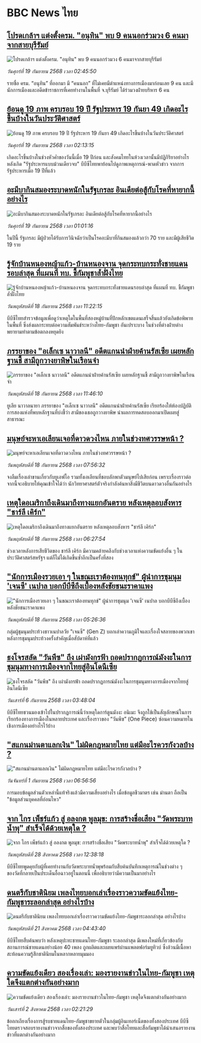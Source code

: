 # BBC News ไทย## [โปรดเกล้าฯ แต่งตั้งครม. "อนุทิน" พบ 9 คนนอกร่วมวง 6 คนมาจากสายบุรีรัมย์](https://www.bbc.com/thai/articles/ce86mk27vjdo?at_medium=RSS&at_campaign=rss?at_campaign=githubrss)![โปรดเกล้าฯ แต่งตั้งครม. "อนุทิน" พบ 9 คนนอกร่วมวง 6 คนมาจากสายบุรีรัมย์](https://ichef.bbci.co.uk/ace/ws/240/cpsprodpb/3dd2/live/b4ac3e80-94f9-11f0-b23e-499dc24263e8.jpg)_วันศุกร์ที่ 19 กันยายน 2568 เวลา 02:45:50_รายชื่อ ครม. “อนุทิน” ที่ออกมา มี “คนนอก” ที่ไม่เคยมีตำแหน่งทางการเมืองมาก่อนเลย 9 คน และมีนักการเมืองและอดีตข้าราชการที่เคยทำงานในพื้นที่ จ.บุรีรัมย์ ได้ร่วมวงฝ่ายบริหาร 6 คน## [ย้อนดู 19 ภาพ ครบรอบ 19 ปี รัฐประหาร 19 กันยา 49 เกิดอะไรขึ้นบ้างในวันประวัติศาสตร์](https://www.bbc.com/thai/articles/c9309wezn7xo?at_medium=RSS&at_campaign=rss?at_campaign=githubrss)![ย้อนดู 19 ภาพ ครบรอบ 19 ปี รัฐประหาร 19 กันยา 49 เกิดอะไรขึ้นบ้างในวันประวัติศาสตร์](https://ichef.bbci.co.uk/ace/ws/240/cpsprodpb/6443/live/ee4fe820-9464-11f0-ac86-19361839f74f.jpg)_วันศุกร์ที่ 19 กันยายน 2568 เวลา 02:13:15_เกิดอะไรขึ้นบ้างในช่วงหัวค่ำของวันนี้เมื่อ 19 ปีก่อน และสังคมไทยในห้วงเวลานั้นมีปฏิกิริยาอย่างไรหลังเกิด "รัฐประหารแบบม้วนเดียวจบ" บีบีซีไทยพาย้อนไปดูภาพเหตุการณ์-พาดหัวข่าว จากการรัฐประหารเมื่อ 19 ปีที่แล้ว## [อะมีบากินสมองระบาดหนักในรัฐเกรละ อินเดียต่อสู้กับโรคที่หายากนี้อย่างไร](https://www.bbc.com/thai/articles/ced5g45zz30o?at_medium=RSS&at_campaign=rss?at_campaign=githubrss)![อะมีบากินสมองระบาดหนักในรัฐเกรละ อินเดียต่อสู้กับโรคที่หายากนี้อย่างไร](https://ichef.bbci.co.uk/ace/ws/240/cpsprodpb/8ebc/live/55e37030-92b5-11f0-9cf6-cbf3e73ce2b9.jpg)_วันศุกร์ที่ 19 กันยายน 2568 เวลา 01:01:16_ในปีนี้ รัฐเกรละ มีผู้ป่วยได้รับการวินิจฉัยว่าเป็นโรคอะมีบาที่กินสมองแล้วกว่า 70 ราย และมีผู้เสียชีวิต 19 ราย## [รู้จักบ้านหนองหญ้าแก้ว-บ้านหนองจาน จุดกระทบกระทั่งชายแดนรอบล่าสุด ที่แผนที่ ทบ. ชี้กัมพูชาล้ำฝั่งไทย](https://www.bbc.com/thai/articles/cvg98m836l5o?at_medium=RSS&at_campaign=rss?at_campaign=githubrss)![รู้จักบ้านหนองหญ้าแก้ว-บ้านหนองจาน จุดกระทบกระทั่งชายแดนรอบล่าสุด ที่แผนที่ ทบ. ชี้กัมพูชาล้ำฝั่งไทย](https://ichef.bbci.co.uk/ace/ws/240/cpsprodpb/7870/live/0f11f080-946f-11f0-b391-6936825093bd.jpg)_วันพฤหัสบดีที่ 18 กันยายน 2568 เวลา 11:22:15_บีบีซีไทยสำรวจข้อมูลเพื่อดูว่าเหตุใดในพื้นที่สองหมู่บ้านที่ปักหลักเขตแดนเสร็จสิ้นแล้วยังเกิดข้อพิพาทในพื้นที่ ซึ่งส่งผลกระทบต่อความสัมพันธ์ระหว่างไทย-กัมพูชา อันเปราะบาง ในช่วงที่ต่างฝ่ายต่างพยายามทำตามข้อตกลงหยุดยิง## [ภรรยาของ "อเล็กเซ นาวาลนี" อดีตแกนนำฝ่ายค้านรัสเซีย เผยหลักฐานชี้ สามีถูกวางยาพิษในเรือนจำ](https://www.bbc.com/thai/articles/ce84zj1xxxdo?at_medium=RSS&at_campaign=rss?at_campaign=githubrss)![ภรรยาของ "อเล็กเซ นาวาลนี" อดีตแกนนำฝ่ายค้านรัสเซีย เผยหลักฐานชี้ สามีถูกวางยาพิษในเรือนจำ](https://ichef.bbci.co.uk/ace/ws/240/cpsprodpb/ef8e/live/60e75040-93d3-11f0-9cf6-cbf3e73ce2b9.jpg)_วันพฤหัสบดีที่ 18 กันยายน 2568 เวลา 11:46:10_ยูเลีย นาวาลนายา ภรรยาของ "อเล็กเซ นาวาลนี" อดีตแกนนำฝ่ายค้านรัสเซีย เรียกร้องให้ห้องปฏิบัติการสองแห่งที่พบหลักฐานที่บ่งชี้ว่า สามีของเธอถูกวางยาพิษ นำผลการทดสอบออกมาเปิดเผยสู่สาธารณะ## [มนุษย์จะหาเอเลียนเจอที่ดาวดวงไหน ภายในช่วงทศวรรษหน้า ?](https://www.bbc.com/thai/articles/c78n4kkdkzgo?at_medium=RSS&at_campaign=rss?at_campaign=githubrss)![มนุษย์จะหาเอเลียนเจอที่ดาวดวงไหน ภายในช่วงทศวรรษหน้า ?](https://ichef.bbci.co.uk/ace/ws/240/cpsprodpb/7c92/live/f3e15770-9463-11f0-84c8-99de564f0440.png)_วันพฤหัสบดีที่ 18 กันยายน 2568 เวลา 07:56:32_จงลืมเรื่องเล่าขานเกี่ยวกับยูเอฟโอ รวมทั้งเอเลียนที่ชอบลักพาตัวมนุษย์ไปเสียก่อน เพราะเรื่องราวต่อจากนี้จะอธิบายให้คุณเข้าใจได้ว่า นักวิทยาศาสตร์ตัวจริงกำลังค้นหาสิ่งมีชีวิตบนดาวดวงอื่นกันอย่างไร## [เหตุใดอเมริกาถึงเดินมาถึงทางแยกอันตราย หลังเหตุลอบสังหาร "ชาร์ลี เคิร์ก" ](https://www.bbc.com/thai/articles/cvgr41y75jqo?at_medium=RSS&at_campaign=rss?at_campaign=githubrss)![เหตุใดอเมริกาถึงเดินมาถึงทางแยกอันตราย หลังเหตุลอบสังหาร "ชาร์ลี เคิร์ก" ](https://ichef.bbci.co.uk/ace/ws/240/cpsprodpb/ca64/live/41f73bc0-9458-11f0-9cf6-cbf3e73ce2b9.jpg)_วันพฤหัสบดีที่ 18 กันยายน 2568 เวลา 06:27:54_ช่วงเวลาหลังการเสียชีวิตของ ชาร์ลี เคิร์ก มีความคล้ายคลึงกับช่วงเวลาแห่งความขัดแย้งอื่น ๆ ในประวัติศาสตร์สหรัฐฯ แต่ก็ไม่ได้เกิดขึ้นซ้ำอีกเป็นครั้งที่สอง## ["นักการเมืองรวยเอา ๆ ในขณะเราต้องทนทุกข์" ผู้นำการชุมนุม 'เจนซี' เนปาล บอกบีบีซีถึงเบื้องหลังชัยชนะราคาแพง](https://www.bbc.com/thai/articles/ckg3l9vxv5yo?at_medium=RSS&at_campaign=rss?at_campaign=githubrss)!["นักการเมืองรวยเอา ๆ ในขณะเราต้องทนทุกข์" ผู้นำการชุมนุม 'เจนซี' เนปาล บอกบีบีซีถึงเบื้องหลังชัยชนะราคาแพง](https://ichef.bbci.co.uk/ace/ws/240/cpsprodpb/ccd8/live/6dca4290-931a-11f0-873c-3fec77a46911.jpg)_วันพฤหัสบดีที่ 18 กันยายน 2568 เวลา 05:26:36_กลุ่มผู้ชุมนุมประท้วงชาวเนปาลวัย "เจนซี" (Gen Z) บอกเล่าความภูมิใจและเรื่องใจสลายของพวกเขาหลังการชุมนุมประท้วงครั้งสำคัญเมื่อสัปดาห์ที่แล้ว## [ธงโจรสลัด "วันพีซ" ถึง เผ่ามังกรฟ้า ถอดปรากฏการณ์มังงะในการชุมนุมทางการเมืองจากไทยสู่อินโดนีเซีย](https://www.bbc.com/thai/articles/cm2123j7vlyo?at_medium=RSS&at_campaign=rss?at_campaign=githubrss)![ธงโจรสลัด "วันพีซ" ถึง เผ่ามังกรฟ้า ถอดปรากฏการณ์มังงะในการชุมนุมทางการเมืองจากไทยสู่อินโดนีเซีย](https://ichef.bbci.co.uk/ace/ws/240/cpsprodpb/5ae3/live/e67034c0-87bc-11f0-84c8-99de564f0440.jpg)_วันเสาร์ที่ 6 กันยายน 2568 เวลา 03:48:04_บีบีซีไทยชวนมองเข้าไปในปรากฏการณ์นี้ว่าเหตุใดการ์ตูนมังงะ อนิเมะ จึงถูกใช้เป็นสัญลักษณ์ในการเรียกร้องทางการเมืองในหลายประเทศ และเรื่องราวของ “วันพีซ” (One Piece)  ซ่อนความหมายในเชิงการเมืองอย่างไรไว้บ้าง## ["สแกนม่านตาแลกเงิน" ไม่ผิดกฎหมายไทย แต่มีอะไรควรกังวลบ้าง ?](https://www.bbc.com/thai/articles/ce83x2zgz4eo?at_medium=RSS&at_campaign=rss?at_campaign=githubrss)!["สแกนม่านตาแลกเงิน" ไม่ผิดกฎหมายไทย แต่มีอะไรควรกังวลบ้าง ?](https://ichef.bbci.co.uk/ace/ws/240/cpsprodpb/2eac/live/cfc707c0-84c0-11f0-9cf6-cbf3e73ce2b9.jpg)_วันจันทร์ที่ 1 กันยายน 2568 เวลา 06:56:56_การมอบข้อมูลส่วนตัวเหล่านี้แท้จริงแล้วมีความเสี่ยงอย่างไร เมื่อข้อมูลชีวมาตร เช่น ม่านตา ถือเป็น "ข้อมูลส่วนบุคคลที่อ่อนไหว"## [จาก ไกร เพ็ชร์แก้ว สู่ อลงกต พูลมุข: การสร้างชื่อเสียง "วัดพระบาทน้ำพุ" สำเร็จได้ด้วยเหตุใด ?](https://www.bbc.com/thai/articles/c4gzdernd12o?at_medium=RSS&at_campaign=rss?at_campaign=githubrss)![จาก ไกร เพ็ชร์แก้ว สู่ อลงกต พูลมุข: การสร้างชื่อเสียง "วัดพระบาทน้ำพุ" สำเร็จได้ด้วยเหตุใด ?](https://ichef.bbci.co.uk/ace/ws/240/cpsprodpb/e89a/live/83f8ff60-8402-11f0-bd2b-c9a8fb561af5.jpg)_วันพฤหัสบดีที่ 28 สิงหาคม 2568 เวลา 12:38:18_บีบีซีไทยพูดคุยกับผู้ที่เคยทำงานกับวัดพระบาทน้ำพุพร้อมกับสืบค้นบันทึกเหตุการณ์ในช่วงต่าง ๆ ของวัดที่กลายเป็นประเด็นอื้อฉาวอยู่ในตอนนี้ เพื่ออธิบายว่ามีความเป็นมาอย่างไร## [ดนตรีกับชาตินิยม เพลงไทยบอกเล่าเรื่องราวความขัดแย้งไทย-กัมพูชาระลอกล่าสุด อย่างไรบ้าง](https://www.bbc.com/thai/articles/cly49z8re47o?at_medium=RSS&at_campaign=rss?at_campaign=githubrss)![ดนตรีกับชาตินิยม เพลงไทยบอกเล่าเรื่องราวความขัดแย้งไทย-กัมพูชาระลอกล่าสุด อย่างไรบ้าง](https://ichef.bbci.co.uk/ace/ws/240/cpsprodpb/bc24/live/67fb5b30-7dc9-11f0-83cc-c5da98c419b8.jpg)_วันพฤหัสบดีที่ 21 สิงหาคม 2568 เวลา 04:43:40_บีบีซีไทยสืบค้นพบว่า หลังเหตุปะทะชายแดนไทย-กัมพูชา ระลอกล่าสุด มีเพลงใหม่ที่เกี่ยวข้องกับสถานการณ์ชายแดนอย่างน้อย 40 เพลง ถูกผลิตและเผยแพร่ผ่านแพลตฟอร์มยูทิวบ์ ซึ่งล้วนมีเนื้อหาสะท้อนความรู้สึกชาตินิยมในหลากหลายมุมมอง## [ความขัดแย้งเดียว สองเรื่องเล่า: มองรายงานข่าวในไทย-กัมพูชา เหตุใดจึงแตกต่างกันอย่างมาก](https://www.bbc.com/thai/articles/ckgj9nj8q2yo?at_medium=RSS&at_campaign=rss?at_campaign=githubrss)![ความขัดแย้งเดียว สองเรื่องเล่า: มองรายงานข่าวในไทย-กัมพูชา เหตุใดจึงแตกต่างกันอย่างมาก](https://ichef.bbci.co.uk/ace/ws/240/cpsprodpb/c720/live/35ac2d10-6f48-11f0-af20-030418be2ca5.jpg)_วันเสาร์ที่ 2 สิงหาคม 2568 เวลา 02:21:29_ข้อถกเถียงเรื่องการสู้รบชายแดนไทย-กัมพูชาขยายตัวในกลุ่มผู้อินเทอร์เน็ตของทั้งสองประเทศ บีบีซีไทยตรวจสอบรายงานข่าวจากสื่อของทั้งสองประเทศ และพบว่าสื่อไทยและสื่อกัมพูชาได้นำเสนอรายงานข่าวที่แตกต่างกันอย่างมาก